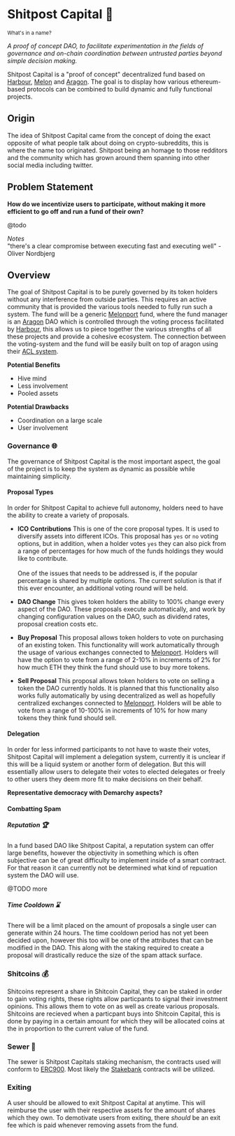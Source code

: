 # Shitpost Capital :poop:
<sub>What's in a name?</sub> <br />

*A proof of concept DAO, to facilitate experimentation in the fields of governance and on-chain coordination between untrusted parties beyond simple decision making.*

Shitpost Capital is a "proof of concept" decentralized fund based on [Harbour](https://www.harbourproject.io/), [Melon](https://melonport.com/) and [Aragon](https://aragon.one/). The goal is to display how various ethereum-based protocols can be combined to build dynamic and fully functional projects.

## Origin

The idea of Shitpost Capital came from the concept of doing the exact opposite of what people talk about doing on crypto-subreddits, this is where the name too originated. Shitpost being an homage to those redditors and the community which has grown around them spanning into other social media including twitter. 

## Problem Statement

**How do we incentivize users to participate, without making it more efficient to go off and run a fund of their own?**

@todo

*Notes* <br />
"there's a clear compromise between executing fast and executing well" - Oliver Nordbjerg

## Overview

The goal of Shitpost Capital is to be purely governed by its token holders without any interference from outside parties. This requires an active community that is provided the various tools needed to fully run such a system. The fund will be a generic [Melonport](https://melonport.com/) fund, where the fund manager is an [Aragon](https://aragon.one/) DAO which is controlled through the voting process facilitated by [Harbour](https://harbourproject.io/), this allows us to piece together the various strengths of all these projects and provide a cohesive ecosystem. The connection between the voting-system and the fund will be easily built on top of aragon using their [ACL system](https://blog.aragon.one/introducing-aragonos-say-hi-to-modular-and-extendable-organizations-8555af1076f3). 

**Potential Benefits**
 * Hive mind
 * Less involvement
 * Pooled assets

**Potential Drawbacks**
 * Coordination on a large scale
 * User involvement

### Governance :globe_with_meridians:

The governance of Shitpost Capital is the most important aspect, the goal of the project is to keep the system as dynamic as possible while maintaining simplicity.

#### Proposal Types

In order for Shitpost Capital to achieve full autonomy, holders need to have the ability to create a variety of proposals. 

* **ICO Contributions**  This is one of the core proposal types. It is used to diversify assets into different ICOs. This proposal has ```yes``` or ```no``` voting options, but in addition, when a holder votes ```yes``` they can also pick from a range of percentages for how much of the funds holdings they would like to contribute. <br /> <br />
One of the issues that needs to be addressed is, if the popular percentage is shared by multiple options. The current solution is that if this ever encounter, an additional voting round will be held.

* **DAO Change**  This gives token holders the ability to 100% change every aspect of the DAO. These proposals execute automatically, and work by changing configuration values on the DAO, such as dividend rates, proposal creation costs etc.

* **Buy Proposal** This proposal allows token holders to vote on purchasing of an existing token. This functionality will work automatically through the usage of various exchanges connected to [Melonport](https://melonport.com/). Holders will have the option to vote from a range of 2-10% in increments of 2% for how much ETH they think the fund should use to buy more tokens.

* **Sell Proposal** This proposal allows token holders to vote on selling a token the DAO currently holds. It is planned that this functionality also works fully automatically by using decentralized as well as hopefully centralized exchanges connected to [Melonport](https://melonport.com/). Holders will be able to vote from a range of 10-100% in increments of 10% for how many tokens they think fund should sell.

#### Delegation

In order for less informed participants to not have to waste their votes, Shitpost Capital will implement a delegation system, currently it is unclear if this will be a liquid system or another form of delegation. But this will essentially allow users to delegate their votes to elected delegates or freely to other users they deem more fit to make decisions on their behalf.

**Representative democracy with Demarchy aspects?**

#### Combatting Spam

##### Reputation :trophy:

In a fund based DAO like Shitpost Capital, a reputation system can offer large benefits, however the objectivity in something which is often subjective can be of great difficulty to implement inside of a smart contract. For that reason it can currently not be determined what kind of repuation system the DAO will use.

@TODO more

##### Time Cooldown :hourglass:

There will be a limit placed on the amount of proposals a single user can generate within 24 hours. The time cooldown period has not yet been decided upon, however this too will be one of the attributes that can be modified in the DAO. This along with the staking required to create a proposal will drastically reduce the size of the spam attack surface.

### Shitcoins :moneybag:

Shitcoins represent a share in Shitcoin Capital, they can be staked in order to gain voting rights, these rights allow particpants to signal their investment opinions. This allows them to vote on as well as create various proposals. Shitcoins are recieved when a particpant buys into Shitcoin Capital, this is done by paying in a certain amount for which they will be allocated coins at the in proportion to the current value of the fund.

### Sewer :bank:

The sewer is Shitpost Capitals staking mechanism, the contracts used will conform to [ERC900](https://github.com/ethereum/EIPs/pull/910). Most likely the [Stakebank](https://github.com/HarbourProject/stakebank) contracts will be utilized.

### Exiting

A user should be allowed to exit Shitpost Capital at anytime. This will reimburse the user with their respective assets for the amount of shares which they own. To demotivate users from exiting, there *should* be an exit fee which is paid whenever removing assets from the fund.


